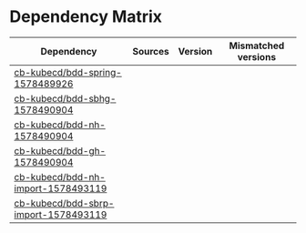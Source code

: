 # Dependency Matrix

Dependency | Sources | Version | Mismatched versions
---------- | ------- | ------- | -------------------
[cb-kubecd/bdd-spring-1578489926](https://github.com/cb-kubecd/bdd-spring-1578489926.git) |  | []() | 
[cb-kubecd/bdd-sbhg-1578490904](https://github.com/cb-kubecd/bdd-sbhg-1578490904.git) |  | []() | 
[cb-kubecd/bdd-nh-1578490904](https://github.com/cb-kubecd/bdd-nh-1578490904.git) |  | []() | 
[cb-kubecd/bdd-gh-1578490904](https://github.com/cb-kubecd/bdd-gh-1578490904.git) |  | []() | 
[cb-kubecd/bdd-nh-import-1578493119](https://github.com/cb-kubecd/bdd-nh-import-1578493119.git) |  | []() | 
[cb-kubecd/bdd-sbrp-import-1578493119](https://github.com/cb-kubecd/bdd-sbrp-import-1578493119.git) |  | []() | 
